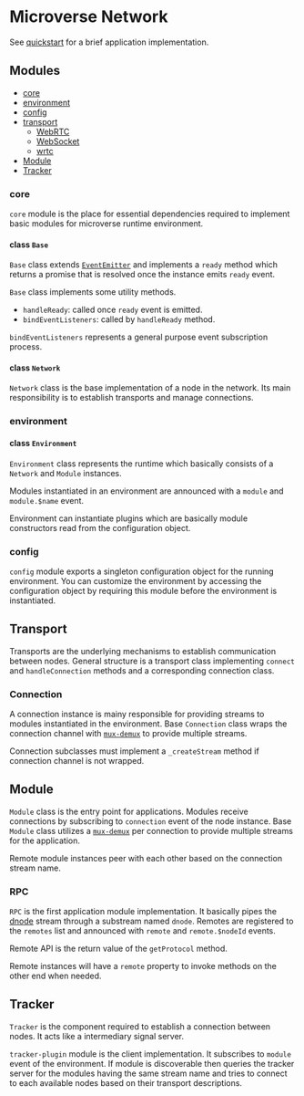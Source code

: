 # Microverse Network

See [quickstart](https://github.com/szkl/microverse-quickstart) for a
brief application implementation.

## Modules

- [core](#core)
- [environment](#environment)
- [config](#config)
- [transport](#transport)
  - [WebRTC](#webrtc)
  - [WebSocket](#websocket)
  - [wrtc](#wrtc)
- [Module](#module)
- [Tracker](#tracker)

### core

`core` module is the place for essential dependencies required to
implement basic modules for microverse runtime environment.

#### class `Base`

`Base` class extends
[`EventEmitter`](https://www.npmjs.com/package/eventemitter3) and
implements a `ready` method which returns a promise that is resolved
once the instance emits `ready` event.

`Base` class implements some utility methods.

- `handleReady`: called once `ready` event is emitted.
- `bindEventListeners`: called by `handleReady` method.

`bindEventListeners` represents a general purpose event subscription
process.

#### class `Network`

`Network` class is the base implementation of a node in the
network. Its main responsibility is to establish transports and manage
connections.

### environment

#### class `Environment`

`Environment` class represents the runtime which basically consists of
a `Network` and `Module` instances.

Modules instantiated in an environment are announced with a `module`
and `module.$name` event.

Environment can instantiate plugins which are basically module
constructors read from the configuration object.

### config

`config` module exports a singleton configuration object for the
running environment. You can customize the environment by accessing
the configuration object by requiring this module before the
environment is instantiated.

## Transport

Transports are the underlying mechanisms to establish communication
between nodes. General structure is a transport class implementing
`connect` and `handleConnection` methods and a corresponding
connection class.

### Connection

A connection instance is mainy responsible for providing streams to
modules instantiated in the environment. Base `Connection` class wraps
the connection channel with
[`mux-demux`](https://www.npmjs.com/package/mux-demux) to provide
multiple streams.

Connection subclasses must implement a `_createStream` method if
connection channel is not wrapped.

## Module

`Module` class is the entry point for applications. Modules receive
connections by subscribing to `connection` event of the node
instance. Base `Module` class utilizes a
[`mux-demux`](https://www.npmjs.com/package/mux-demux) per connection
to provide multiple streams for the application.

Remote module instances peer with each other based on the connection
stream name.

### RPC

`RPC` is the first application module implementation. It basically
pipes the [dnode](https://www.npmjs.com/package/dnode) stream through
a substream named `dnode`. Remotes are registered to the `remotes`
list and announced with `remote` and `remote.$nodeId` events.

Remote API is the return value of the `getProtocol` method.

Remote instances will have a `remote` property to invoke methods on
the other end when needed.

## Tracker

`Tracker` is the component required to establish a connection between
nodes. It acts like a intermediary signal server.

`tracker-plugin` module is the client implementation. It subscribes to
`module` event of the environment. If module is discoverable then
queries the tracker server for the modules having the same stream
name and tries to connect to each available nodes based on their
transport descriptions.
